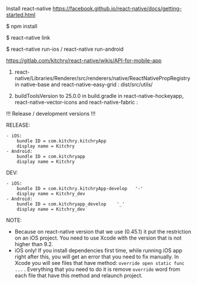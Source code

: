 Install react-native https://facebook.github.io/react-native/docs/getting-started.html

$ npm install

$ react-native link

$ react-native run-ios / react-native run-android

https://gitlab.com/kitchry/react-native/wikis/API-for-mobile-app

1. react-native/Libraries/Renderer/src/renderers/native/ReactNativePropRegistry
in
native-base and react-native-easy-grid : dist/src/utils/

2. buildToolsVersion to 25.0.0 in build.gradle
in
react-native-hockeyapp, react-native-vector-icons and react-native-fabric : 


!!! Release / development versions !!!

RELEASE:

    - iOS:
        bundle ID = com.kitchry.kitchryApp
        display name = Kitchry
    - Android:
        bundle ID = com.kitchryapp
        display name = Kitchry

DEV:

    - iOS:
        bundle ID = com.kitchry.kitchryApp-develop   '-'
        display name = Kitchry_dev
    - Android:
        bundle ID = com.kitchryapp_develop    '_'
        display name = Kitchry_dev
    


NOTE:

   - Because on react-native version that we use (0.45.1) it put the restriction on an iOS project. You need to use Xcode with the version that is not higher than 9.2.
   - iOS only! If you install dependencies first time, while running iOS app right after this, you will get an error that you need to fix manually. In Xcode you will see files that have method: `override open static func ...` . Everything that you need to do it is remove `override` word from each file that have this method and relaunch project. 
   
